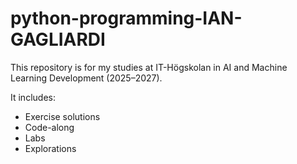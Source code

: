 # python-programming-IAN-GAGLIARDI
This repository is for my studies at IT-Högskolan in AI and Machine Learning Development (2025–2027).

It includes:
- Exercise solutions
- Code-along
- Labs
- Explorations